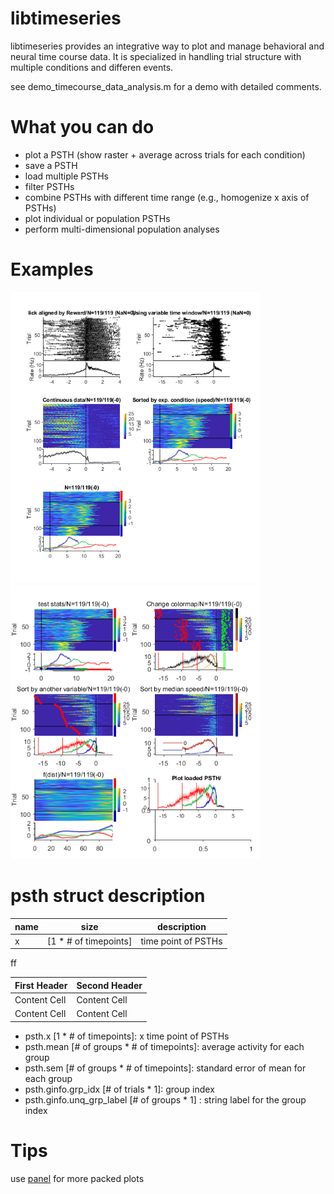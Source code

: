 # libtimeseries
libtimeseries provides an integrative way to plot and manage behavioral and neural time course data. It is specialized in handling trial structure with multiple conditions and differen events.

see demo_timecourse_data_analysis.m for a demo with detailed comments.

# What you can do

- plot a PSTH (show raster + average across trials for each condition)
- save a PSTH
- load multiple PSTHs
- filter PSTHs
- combine PSTHs with different time range (e.g., homogenize x axis of PSTHs)
- plot individual or population PSTHs
- perform multi-dimensional population analyses

# Examples

<img src=demo_Fig1.png alt="Fig1" width="400"> <img src=demo_Fig2.png alt="Fig2" width="400"> 

# psth struct description
| name |  size | description |
|------|-------|-------------|
| x    |[1 * # of timepoints] | time point of PSTHs


ff

| First Header  | Second Header |
| ------------- | ------------- |
| Content Cell  | Content Cell  |
| Content Cell  | Content Cell  |

- psth.x [1 * # of timepoints]: x time point of PSTHs
- psth.mean [# of groups * # of timepoints]: average activity for each group
- psth.sem [# of groups * # of timepoints]: standard error of mean for each group
- psth.ginfo.grp_idx [# of trials * 1]: group index
- psth.ginfo.unq_grp_label [# of groups * 1] : string label for the group index

# Tips

use [panel](https://www.mathworks.com/matlabcentral/fileexchange/20003-panel) for more packed plots
